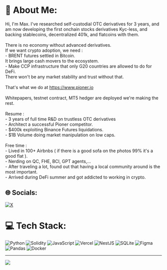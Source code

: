 # 💫 About Me:
Hi, I'm Max. I've researched self-custodial OTC derivatives for 3 years, and am now developing the first onchain stocks derivatives Kyc-less, and backing stablecoins, decentralized 401k, and flatcoins with them. <br><br>There is no economy without advanced derivatives.<br>If we want crypto adoption, we need :<br>    - BRENT futures settled in Bitcoin. <br>It brings large cash movers to the ecosystem.<br>    -  Make CCP infrastructure that only G20 countries are allowed to do for DeFi. <br>There won't be any market stability and trust without that.<br><br>That's what we do at https://www.pioner.io<br><br>Whitepapers, testnet contract, MT5 hedger are deployed we're making the rest.<br><br>Resume :<br>- 3 years of full time R&D on trustless OTC derivatives<br>- Architect a successful Pioner competitor.<br>- $400k exploiting Binance Futures liquidations.<br>- $1B Volume doing market manipulation on low caps.<br><br>Free time :<br>- Lived in 100+ Airbnbs ( if there is a good sofa on the photos 99% it's a good flat ).<br>- Nerding on QC, FHE, BCI, GPT agents,...<br>- After traveling a lot, found out that having a local community around is the most important.<br>- Arrived during DeFi summer and got addicted to working in crypto.


## 🌐 Socials:
[![X](https://img.shields.io/badge/X-black.svg?logo=X&logoColor=white)](https://x.com/Brillaugte_) 

# 💻 Tech Stack:
![Python](https://img.shields.io/badge/python-3670A0?style=for-the-badge&logo=python&logoColor=ffdd54) ![Solidity](https://img.shields.io/badge/Solidity-%23363636.svg?style=for-the-badge&logo=solidity&logoColor=white) ![JavaScript](https://img.shields.io/badge/javascript-%23323330.svg?style=for-the-badge&logo=javascript&logoColor=%23F7DF1E) ![Vercel](https://img.shields.io/badge/vercel-%23000000.svg?style=for-the-badge&logo=vercel&logoColor=white) ![NestJS](https://img.shields.io/badge/nestjs-%23E0234E.svg?style=for-the-badge&logo=nestjs&logoColor=white) ![SQLite](https://img.shields.io/badge/sqlite-%2307405e.svg?style=for-the-badge&logo=sqlite&logoColor=white) ![Figma](https://img.shields.io/badge/figma-%23F24E1E.svg?style=for-the-badge&logo=figma&logoColor=white) ![Pandas](https://img.shields.io/badge/pandas-%23150458.svg?style=for-the-badge&logo=pandas&logoColor=white) ![Docker](https://img.shields.io/badge/docker-%230db7ed.svg?style=for-the-badge&logo=docker&logoColor=white)

---
[![](https://visitcount.itsvg.in/api?id=Brillaugte&icon=0&color=0)](https://visitcount.itsvg.in)

<!-- Proudly created with GPRM ( https://gprm.itsvg.in ) -->

